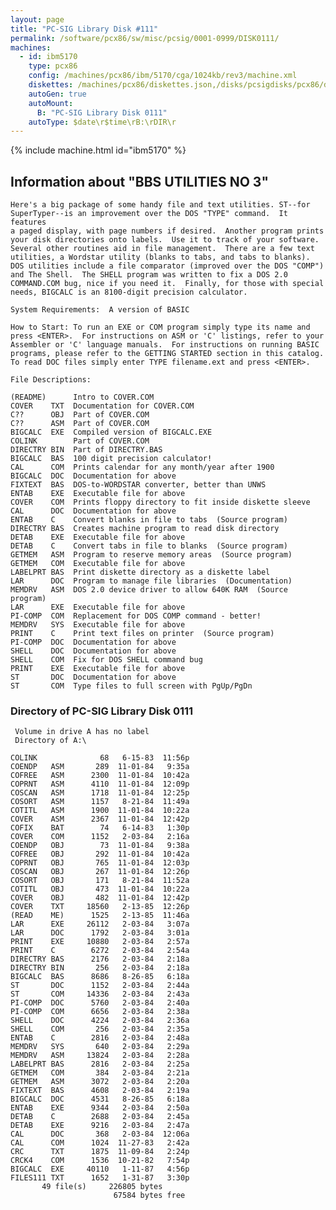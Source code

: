 ```yaml
---
layout: page
title: "PC-SIG Library Disk #111"
permalink: /software/pcx86/sw/misc/pcsig/0001-0999/DISK0111/
machines:
  - id: ibm5170
    type: pcx86
    config: /machines/pcx86/ibm/5170/cga/1024kb/rev3/machine.xml
    diskettes: /machines/pcx86/diskettes.json,/disks/pcsigdisks/pcx86/diskettes.json
    autoGen: true
    autoMount:
      B: "PC-SIG Library Disk 0111"
    autoType: $date\r$time\rB:\rDIR\r
---
```


{% include machine.html id="ibm5170" %}

## Information about "BBS UTILITIES NO 3"

    Here's a big package of some handy file and text utilities. ST--for
    SuperTyper--is an improvement over the DOS "TYPE" command.  It features
    a paged display, with page numbers if desired.  Another program prints
    your disk directories onto labels.  Use it to track of your software.
    Several other routines aid in file management.  There are a few text
    utilities, a Wordstar utility (blanks to tabs, and tabs to blanks).
    DOS utilities include a file comparator (improved over the DOS "COMP")
    and The Shell.  The SHELL program was written to fix a DOS 2.0
    COMMAND.COM bug, nice if you need it.  Finally, for those with special
    needs, BIGCALC is an 8100-digit precision calculator.
    
    System Requirements:  A version of BASIC
    
    How to Start: To run an EXE or COM program simply type its name and
    press <ENTER>.  For instructions on ASM or 'C' listings, refer to your
    Assembler or 'C' language manuals.  For instructions on running BASIC
    programs, please refer to the GETTING STARTED section in this catalog.
    To read DOC files simply enter TYPE filename.ext and press <ENTER>.
    
    File Descriptions:
    
    (README)      Intro to COVER.COM
    COVER    TXT  Documentation for COVER.COM
    C??      OBJ  Part of COVER.COM
    C??      ASM  Part of COVER.COM
    BIGCALC  EXE  Compiled version of BIGCALC.EXE
    COLINK        Part of COVER.COM
    DIRECTRY BIN  Part of DIRECTRY.BAS
    BIGCALC  BAS  100 digit precision calculator!
    CAL      COM  Prints calendar for any month/year after 1900
    BIGCALC  DOC  Documentation for above
    FIXTEXT  BAS  DOS-to-WORDSTAR converter, better than UNWS
    ENTAB    EXE  Executable file for above
    COVER    COM  Prints floppy directory to fit inside diskette sleeve
    CAL      DOC  Documentation for above
    ENTAB    C    Convert blanks in file to tabs  (Source program)
    DIRECTRY BAS  Creates machine program to read disk directory
    DETAB    EXE  Executable file for above
    DETAB    C    Convert tabs in file to blanks  (Source program)
    GETMEM   ASM  Program to reserve memory areas  (Source program)
    GETMEM   COM  Executable file for above
    LABELPRT BAS  Print diskette directory as a diskette label
    LAR      DOC  Program to manage file libraries  (Documentation)
    MEMDRV   ASM  DOS 2.0 device driver to allow 640K RAM  (Source program)
    LAR      EXE  Executable file for above
    PI-COMP  COM  Replacement for DOS COMP command - better!
    MEMDRV   SYS  Executable file for above
    PRINT    C    Print text files on printer  (Source program)
    PI-COMP  DOC  Documentation for above
    SHELL    DOC  Documentation for above
    SHELL    COM  Fix for DOS SHELL command bug
    PRINT    EXE  Executable file for above
    ST       DOC  Documentation for above
    ST       COM  Type files to full screen with PgUp/PgDn

### Directory of PC-SIG Library Disk 0111

     Volume in drive A has no label
     Directory of A:\

    COLINK              68   6-15-83  11:56p
    COENDP   ASM       289  11-01-84   9:35a
    COFREE   ASM      2300  11-01-84  10:42a
    COPRNT   ASM      4110  11-01-84  12:09p
    COSCAN   ASM      1718  11-01-84  12:25p
    COSORT   ASM      1157   8-21-84  11:49a
    COTITL   ASM      1900  11-01-84  10:22a
    COVER    ASM      2367  11-01-84  12:42p
    COFIX    BAT        74   6-14-83   1:30p
    COVER    COM      1152   2-03-84   2:16a
    COENDP   OBJ        73  11-01-84   9:38a
    COFREE   OBJ       292  11-01-84  10:42a
    COPRNT   OBJ       765  11-01-84  12:03p
    COSCAN   OBJ       267  11-01-84  12:26p
    COSORT   OBJ       171   8-21-84  11:52a
    COTITL   OBJ       473  11-01-84  10:22a
    COVER    OBJ       482  11-01-84  12:42p
    COVER    TXT     18560   2-13-85  12:26p
    (READ    ME)      1525   2-13-85  11:46a
    LAR      EXE     26112   2-03-84   3:07a
    LAR      DOC      1792   2-03-84   3:01a
    PRINT    EXE     10880   2-03-84   2:57a
    PRINT    C        6272   2-03-84   2:54a
    DIRECTRY BAS      2176   2-03-84   2:18a
    DIRECTRY BIN       256   2-03-84   2:18a
    BIGCALC  BAS      8686   8-26-85   6:18a
    ST       DOC      1152   2-03-84   2:44a
    ST       COM     14336   2-03-84   2:43a
    PI-COMP  DOC      5760   2-03-84   2:40a
    PI-COMP  COM      6656   2-03-84   2:38a
    SHELL    DOC      4224   2-03-84   2:36a
    SHELL    COM       256   2-03-84   2:35a
    ENTAB    C        2816   2-03-84   2:48a
    MEMDRV   SYS       640   2-03-84   2:29a
    MEMDRV   ASM     13824   2-03-84   2:28a
    LABELPRT BAS      2816   2-03-84   2:25a
    GETMEM   COM       384   2-03-84   2:21a
    GETMEM   ASM      3072   2-03-84   2:20a
    FIXTEXT  BAS      4608   2-03-84   2:19a
    BIGCALC  DOC      4531   8-26-85   6:18a
    ENTAB    EXE      9344   2-03-84   2:50a
    DETAB    C        2688   2-03-84   2:45a
    DETAB    EXE      9216   2-03-84   2:47a
    CAL      DOC       368   2-03-84  12:06a
    CAL      COM      1024  11-27-83   2:42a
    CRC      TXT      1875  11-09-84   2:24p
    CRCK4    COM      1536  10-21-82   7:54p
    BIGCALC  EXE     40110   1-11-87   4:56p
    FILES111 TXT      1652   1-31-87   3:30p
           49 file(s)     226805 bytes
                           67584 bytes free
